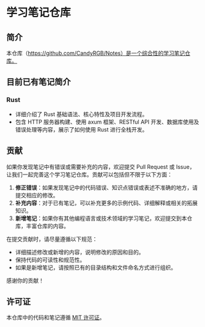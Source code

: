 # 学习笔记仓库

## 简介

本仓库（https://github.com/CandyRGB/Notes）是一个综合性的学习笔记仓库。

## 目前已有笔记简介

### Rust

- 详细介绍了 Rust 基础语法、核心特性及项目开发流程。
- 包含 HTTP 服务器构建、使用 axum 框架、RESTful API 开发、数据库使用及错误处理等内容，展示了如何使用 Rust 进行全栈开发。


## 贡献
如果你发现笔记中有错误或需要补充的内容，欢迎提交 Pull Request 或 Issue，让我们一起完善这个学习笔记仓库。贡献可以包括但不限于以下方面：
1. **修正错误**：如果发现笔记中的代码错误、知识点错误或表述不准确的地方，请提交相应的修改。
2. **补充内容**：对于已有笔记，可以补充更多的示例代码、详细解释或相关的拓展知识。
3. **新增笔记**：如果你有其他编程语言或技术领域的学习笔记，欢迎提交到本仓库，丰富仓库的内容。

在提交贡献时，请尽量遵循以下规范：
- 详细描述修改或新增的内容，说明修改的原因和目的。
- 保持代码的可读性和规范性。
- 如果是新增笔记，请按照已有的目录结构和文件命名方式进行组织。

感谢你的贡献！

## 许可证
本仓库中的代码和笔记遵循 [MIT 许可证](LICENSE)。 
